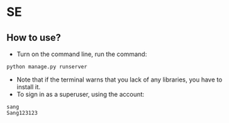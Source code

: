 # SE
## How to use?
- Turn on the command line, run the command:
```
python manage.py runserver
```
- Note that if the terminal warns that you lack of any libraries, you have to install it.
- To sign in as a superuser, using the account:
```
sang
Sang123123
```